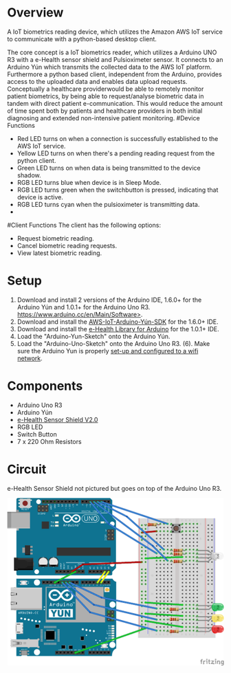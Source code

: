 # Overview
A IoT biometrics reading device, which utilizes the Amazon AWS IoT service to communicate with a python-based desktop client.

The core concept is a IoT biometrics reader, which utilizes a Arduino UNO R3 with a e-Health sensor shield and Pulsioximeter sensor. It connects to an Arduino Yún which transmits the collected data to the AWS IoT platform. Furthermore a python based client, independent from the Arduino, provides access to the uploaded data and enables data upload requests. Conceptually a healthcare providerwould be able to remotely monitor patient biometrics, by being able to request/analyse biometric data in tandem with direct patient e-communication. This would reduce the amount of time spent both by patients and healthcare providers in both initial diagnosing and extended non-intensive patient monitoring.
#Device Functions
* Red LED turns on when a connection is successfully established to the AWS IoT service.
* Yellow LED turns on when there's a pending reading request from the python client.
* Green LED turns on when data is being transmitted to the device shadow.
* RGB LED turns blue when device is in Sleep Mode.
* RGB LED turns green when the switchbutton is pressed, indicating that device is active.
* RGB LED turns cyan when the pulsioximeter is transmitting data. 
* 
#Client Functions
The client has the following options:
* Request biometric reading.
* Cancel biometric reading requests.
* View latest biometric reading.

# Setup
1. Download and install 2 versions of the Arduino IDE, 1.6.0+ for the Arduino Yún and 1.0.1+ for the Arduino Uno R3. https://www.arduino.cc/en/Main/Software>.
2. Download and install the [AWS-IoT-Arduino-Yún-SDK](https://github.com/aws/aws-iot-device-sdk-arduino-yun) for the 1.6.0+ IDE.
3. Download and install the [e-Health Library for Arduino](https://www.cooking-hacks.com/documentation/tutorials/ehealth-biometric-sensor-platform-arduino-raspberry-pi-medical#step3_1) for the 1.0.1+ IDE.
4. Load the "Arduino-Yun-Sketch" onto the Arduino Yún.
5. Load the "Arduino-Uno-Sketch" onto the Arduino Uno R3.
(6). Make sure the Arduino Yun is properly [set-up and configured to a wifi network](https://www.arduino.cc/en/Guide/ArduinoYun).

# Components
* Arduino Uno R3
* Arduino Yún
* [e-Health Sensor Shield V2.0](<https://www.cooking-hacks.com/documentation/tutorials/ehealth-biometric-sensor-platform-arduino-raspberry-pi-medical>)
* RGB LED
* Switch Button
* 7 x 220 Ohm Resistors

# Circuit
e-Health Sensor Shield not pictured but goes on top of the Arduino Uno R3.

![Alt text](Diagram.png "circuit")

